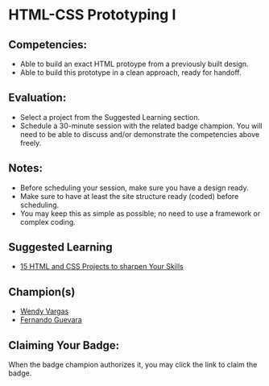 # HTML-CSS Prototyping I

## Competencies:
* Able to build an exact HTML protoype from a previously built design. 
* Able to build this prototype in a clean approach, ready for handoff.

## Evaluation:
* Select a project from the Suggested Learning section. 
* Schedule a 30-minute session with the related badge champion. You will need to be able to discuss and/or demonstrate the competencies above freely. 

## Notes:
* Before scheduling your session, make sure you have a design ready. 
* Make sure to have at least the site structure ready (coded) before scheduling.
* You may keep this as simple as possible; no need to use a framework or complex coding. 

## Suggested Learning
* [15 HTML and CSS Projects to sharpen Your Skills](https://nabendu.blog/posts/15-html-and-css-projects-to-sharpen-your-skills-4flo/)

## Champion(s)

* [Wendy Vargas](mailto:wendy.vargas@acklenavenue.com)
* [Fernando Guevara](mailto:fernando@acklenavenue.com)

## Claiming Your Badge:
When the badge champion authorizes it, you may click the link to claim the badge.
